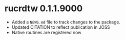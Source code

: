 # rucrdtw 0.1.1.9000

* Added a `NEWS.md` file to track changes to the package.
* Updated CITATION to reflect publication in JOSS
* Native routines are registered now


